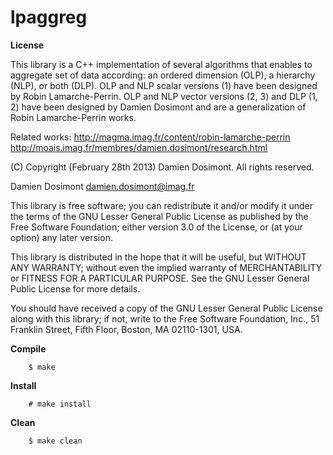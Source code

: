 lpaggreg
======

__License__



This library is a C++ implementation of several algorithms that enables
to aggregate set of data according: an ordered dimension (OLP), a
hierarchy (NLP), or both (DLP). OLP and NLP scalar versions (1) have been
designed by Robin Lamarche-Perrin. OLP and NLP vector versions (2, 3) and
DLP (1, 2) have been designed by Damien Dosimont and are a generalization
of Robin Lamarche-Perrin works.

Related works:
http://magma.imag.fr/content/robin-lamarche-perrin
http://moais.imag.fr/membres/damien.dosimont/research.html



(C) Copyright (February 28th 2013) Damien Dosimont. All rights reserved.

Damien Dosimont <damien.dosimont@imag.fr>

This library is free software; you can redistribute it and/or modify it
under the terms of the GNU Lesser General Public License as published by
the Free Software Foundation; either version 3.0 of the License, or
(at your option) any later version.

This library is distributed in the hope that it will be useful, but
WITHOUT ANY WARRANTY; without even the implied warranty of MERCHANTABILITY
or FITNESS FOR A PARTICULAR PURPOSE. See the GNU Lesser General Public
License for more details.

You should have received a copy of the GNU Lesser General Public
License along with this library; if not, write to the Free Software
Foundation, Inc., 51 Franklin Street, Fifth Floor, Boston, MA  02110-1301,
USA.

__Compile__

		$ make
		
__Install__

		# make install

__Clean__

		$ make clean
